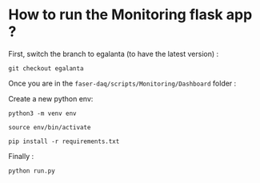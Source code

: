 # How to run the Monitoring flask app ? 

First, switch the branch to egalanta (to have the latest version) :

`git checkout egalanta`

Once you are in the `faser-daq/scripts/Monitoring/Dashboard` folder : 

Create a new python env: 

`python3 -m venv env` 

`source env/bin/activate` 


`pip install -r requirements.txt`

Finally : 

`python run.py`







